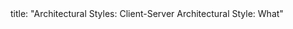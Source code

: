 <frontmatter>
title: "Architectural Styles: Client-Server Architectural Style: What"
</frontmatter>

<include src="unit-inPage-asFlat.md" boilerplate />
